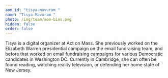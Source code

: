```yaml
---
aom_id: "tisya-mavuram "
name: "Tisya Mavuram "
photo: /img/team/aom-bios.png
hidden: false
order: false
---
```

Tisya is a digital organizer at Act on Mass. She previously worked on the Elizabeth Warren presidential campaign on the email fundraising team, and before that worked on email fundraising campaigns for various Democratic candidates in Washington DC. Currently in Cambridge, she can often be found reading, watching reality television, or defending her home state of New Jersey.